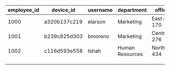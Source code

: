 | **employee_id** | **device_id** | **username** | **department**  | **office**  |
| --------------- | ------------- | ------------ | --------------- | ----------- |
| 1000            | a320b137c219  | elarson      | Marketing       | East-170    |
| 1001            | b239c825d303  | bmoreno      | Marketing       | Central-276 |
| 1002            | c116d593e558  | tshah        | Human Resources | North-434   |
|                 |               |              |                 |             |
|                 |               |              |                 |             |
|                 |               |              |                 |             |

